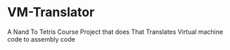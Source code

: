 # VM-Translator
A Nand To Tetris Course Project that does That Translates Virtual machine code to assembly code
